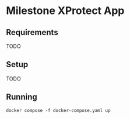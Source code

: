 # Milestone XProtect App


## Requirements

TODO

## Setup

TODO

## Running

```
docker compose -f docker-compose.yaml up
```


